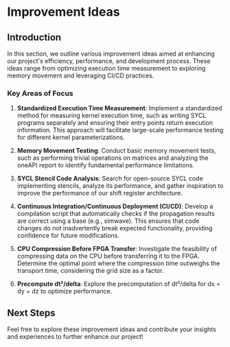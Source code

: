 # Improvement Ideas

## Introduction

In this section, we outline various improvement ideas aimed at enhancing our project's efficiency, performance, and development process. These ideas range from optimizing execution time measurement to exploring memory movement and leveraging CI/CD practices.

### Key Areas of Focus

1. **Standardized Execution Time Measurement**:
   Implement a standardized method for measuring kernel execution time, such as writing SYCL programs separately and ensuring their entry points return execution information. This approach will facilitate large-scale performance testing for different kernel parameterizations.

2. **Memory Movement Testing**:
   Conduct basic memory movement tests, such as performing trivial operations on matrices and analyzing the oneAPI report to identify fundamental performance limitations.

3. **SYCL Stencil Code Analysis**:
   Search for open-source SYCL code implementing stencils, analyze its performance, and gather inspiration to improve the performance of our shift register architecture.

4. **Continuous Integration/Continuous Deployment (CI/CD)**:
   Develop a compilation script that automatically checks if the propagation results are correct using a base (e.g., simwave). This ensures that code changes do not inadvertently break expected functionality, providing confidence for future modifications.

5. **CPU Compression Before FPGA Transfer**:
   Investigate the feasibility of compressing data on the CPU before transferring it to the FPGA. Determine the optimal point where the compression time outweighs the transport time, considering the grid size as a factor.

6. **Precompute dt²/delta**:
   Explore the precomputation of dt²/delta for dx = dy = dz to optimize performance.

## Next Steps

Feel free to explore these improvement ideas and contribute your insights and experiences to further enhance our project!

